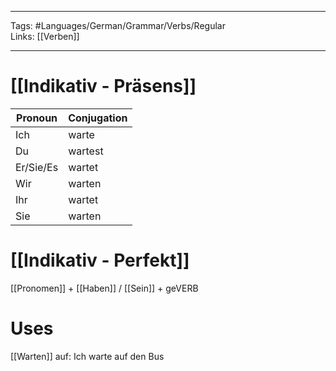 ___
Tags: #Languages/German/Grammar/Verbs/Regular  
Links: [[Verben]]
___
# [[Indikativ - Präsens]]
Pronoun|Conjugation
------------ | ------------
Ich | warte
Du | wartest
Er/Sie/Es | wartet
Wir | warten
Ihr | wartet
Sie | warten


# [[Indikativ - Perfekt]]
[[Pronomen]] + [[Haben]] / [[Sein]] + geVERB

# Uses
[[Warten]] auf: Ich warte auf den Bus